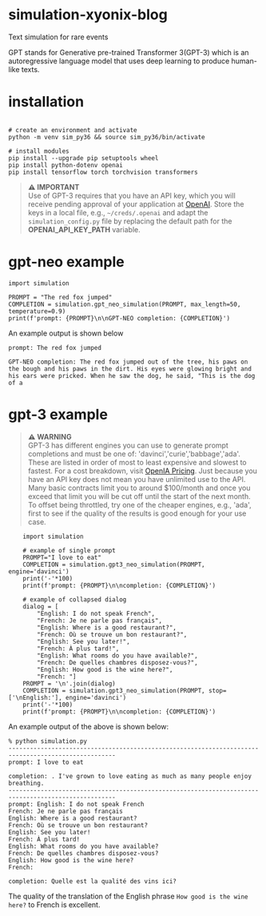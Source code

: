 # simulation-xyonix-blog
Text simulation for rare events

GPT stands for Generative pre-trained Transformer 3(GPT-3) which is an autoregressive language model that uses deep learning to produce human-like texts. 

# installation

```

# create an environment and activate
python -m venv sim_py36 && source sim_py36/bin/activate

# install modules
pip install --upgrade pip setuptools wheel
pip install python-dotenv openai
pip install tensorflow torch torchvision transformers
```

> **⚠ IMPORTANT**  
> Use of GPT-3 requires that you have an API key, which you will receive pending approval of your application at [OpenAI](https://openai.com/blog/openai-api/). Store the keys in a local file, e.g., `~/creds/.openai` and adapt the `simulation_config.py` file by replacing the default path for the **OPENAI_API_KEY_PATH** variable.


# gpt-neo example

```
import simulation

PROMPT = "The red fox jumped"
COMPLETION = simulation.gpt_neo_simulation(PROMPT, max_length=50, temperature=0.9)
print(f'prompt: {PROMPT}\n\nGPT-NEO completion: {COMPLETION}')
```

An example output is shown below

```
prompt: The red fox jumped

GPT-NEO completion: The red fox jumped out of the tree, his paws on the bough and his paws in the dirt. His eyes were glowing bright and his ears were pricked. When he saw the dog, he said, "This is the dog of a
```

# gpt-3 example

> **⚠ WARNING**  
> GPT-3 has different engines you can use to generate prompt completions and must be one of: 'davinci','curie','babbage','ada'. These are listed in order of most to least expensive and slowest to fastest. For a cost breakdown, visit [OpenIA Pricing](https://beta.openai.com/pricing). Just because you have an API key does not mean you have unlimited use to the API. Many basic contracts limit you to around $100/month and once you exceed that limit you will be cut off until the start of the next month. To offset being throttled, try one of the cheaper engines, e.g., 'ada', first to see if the quality of the results is good enough for your use case.


```
    import simulation

    # example of single prompt
    PROMPT="I love to eat"
    COMPLETION = simulation.gpt3_neo_simulation(PROMPT, engine='davinci')
    print('-'*100)
    print(f'prompt: {PROMPT}\n\ncompletion: {COMPLETION}')

    # example of collapsed dialog
    dialog = [
        "English: I do not speak French",
        "French: Je ne parle pas français",
        "English: Where is a good restaurant?",
        "French: Où se trouve un bon restaurant?",
        "English: See you later!",
        "French: À plus tard!",
        "English: What rooms do you have available?",
        "French: De quelles chambres disposez-vous?",
        "English: How good is the wine here?",
        "French: "]
    PROMPT = '\n'.join(dialog)
    COMPLETION = simulation.gpt3_neo_simulation(PROMPT, stop=['\nEnglish:'], engine='davinci')
    print('-'*100)
    print(f'prompt: {PROMPT}\n\ncompletion: {COMPLETION}')
```

An example output of the above is shown below:

```
% python simulation.py
----------------------------------------------------------------------------------------------------
prompt: I love to eat

completion: . I've grown to love eating as much as many people enjoy breathing.
----------------------------------------------------------------------------------------------------
prompt: English: I do not speak French
French: Je ne parle pas français
English: Where is a good restaurant?
French: Où se trouve un bon restaurant?
English: See you later!
French: À plus tard!
English: What rooms do you have available?
French: De quelles chambres disposez-vous?
English: How good is the wine here?
French: 

completion: Quelle est la qualité des vins ici?
```

The quality of the translation of the English phrase `How good is the wine here?` to French is excellent.